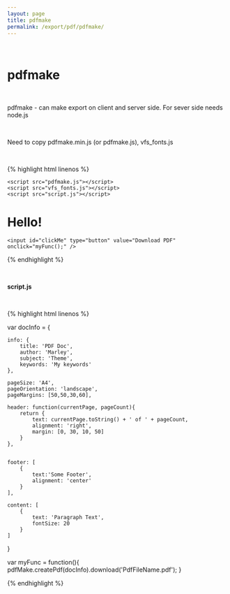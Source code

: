 ```yaml
---
layout: page
title: pdfmake
permalink: /export/pdf/pdfmake/
---
```


<br/>


# pdfmake

<br/>

pdfmake - can make export on client and server side. For sever side needs node.js

<br/>

Need to copy pdfmake.min.js  (or pdfmake.js),  vfs_fonts.js

<br/>

{% highlight html linenos %}

<!DOCTYPE html>
<html>
<head>
	<title>Test</title>
	<meta charset="UTF-8">

	<script src="pdfmake.js"></script>
	<script src="vfs_fonts.js"></script>
	<script src="script.js"></script>

</head>
<body>
	<h1>Hello!</h1>

	<input id="clickMe" type="button" value="Download PDF" onclick="myFunc();" />
</body>
</html>

{% endhighlight %}


<br/>

**script.js**

<br/>

{% highlight html linenos %}

var docInfo = {

    info: {
        title: 'PDF Doc',
        author: 'Marley',
        subject: 'Theme',
        keywords: 'My keywords'
    },

    pageSize: 'A4',
    pageOrientation: 'landscape',
    pageMargins: [50,50,30,60],

    header: function(currentPage, pageCount){
        return {
            text: currentPage.toString() + ' of ' + pageCount,
            alignment: 'right',
            margin: [0, 30, 10, 50]
        }
    },


    footer: [
        {
            text:'Some Footer',
            alignment: 'center'
        }
    ],

    content: [
        {
            text: 'Paragraph Text',
            fontSize: 20
        }
    ]

}


var myFunc = function(){
    pdfMake.createPdf(docInfo).download('PdfFileName.pdf');
}


{% endhighlight %}

